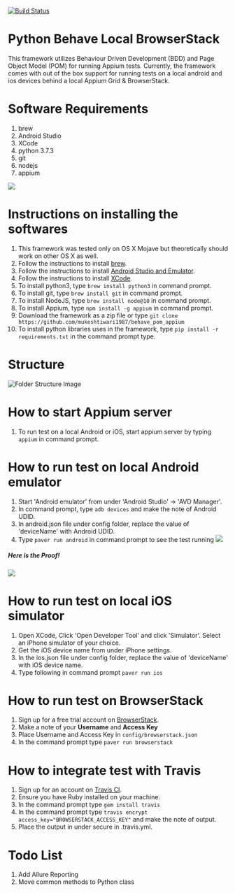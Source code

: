 [![Build Status](https://travis-ci.org/mukeshtiwari1987/behave_pom_appium.svg?branch=master)](https://travis-ci.org/mukeshtiwari1987/behave_pom_appium)
# Python Behave Local BrowserStack
This framework utilizes Behaviour Driven Development (BDD) and Page Object Model (POM) for running Appium tests.
Currently, the framework comes with out of the box support for running tests on a local android and ios devices behind a
local Appium Grid & BrowserStack.

# Software Requirements
1. brew <br>
2. Android Studio <br>
3. XCode <br>
4. python 3.7.3 <br>
5. git <br>
6. nodejs <br>
7. appium <br>

![](https://i.imgflip.com/34qjei.jpg)

# Instructions on installing the softwares
1. This framework was tested only on OS X Mojave but theoretically should work on other OS X as well.
2. Follow the instructions to install [brew](https://brew.sh/).
3. Follow the instructions to install [Android Studio and Emulator](https://hdorgeval.gitbooks.io/setup-your-mac-to-develop-nativescript-apps/content/install-android-studio-on-mac-os-x.html).
4. Follow the instructions to install [XCode](https://medium.com/@LondonAppBrewery/how-to-download-and-setup-xcode-10-for-ios-development-b63bed1865c).
5. To install python3, type ```brew install python3``` in command prompt.
6. To install git, type ```brew install git``` in command prompt.
7. To install NodeJS, type ```brew install node@10``` in command prompt.
8. To install Appium, type ```npm install -g appium``` in command prompt.
9. Download the framework as a zip file or type
```git clone https://github.com/mukeshtiwari1987/behave_pom_appium```
10. To install python libraries uses in the framework, type ```pip install -r requirements.txt``` in the command prompt type.

# Structure
![Folder Structure Image](https://i.ibb.co/4Kc1jYj/behave-bdd-copy.png)
 
# How to start Appium server
1. To run test on a local Android or iOS, start appium server by typing ```appium``` in command prompt. 

# How to run test on local Android emulator
1. Start 'Android emulator' from under 'Android Studio' -> 'AVD Manager'.
2. In command prompt, type ```adb devices``` and make the note of Android UDID.
3. In android.json file under config folder, replace the value of 'deviceName' with Android UDID.    
4. Type ```paver run android``` in command prompt to see the test running
![](https://memegenerator.net/img/instances/68740545/oh-really-show-me-the-proof.jpg)<br>
##### Here is the Proof!
![](images/android_proof.gif) 
# How to run test on local iOS simulator
1. Open XCode, Click 'Open Developer Tool' and click 'Simulator'. Select an iPhone simulator of your choice.
2. Get the iOS device name from under iPhone settings.
3. In the ios.json file under config folder, replace the value of 'deviceName' with iOS device name.    
4. Type following in command prompt
```paver run ios```

# How to run test on BrowserStack
1. Sign up for a free trial account on [BrowserStack](https://www.browserstack.com/).
2. Make a note of your __Username__ and __Access Key__
3. Place Username and Access Key in ```config/browserstack.json```
4. In the command prompt type
```paver run browserstack```

# How to integrate test with Travis
1. Sign up for an account on [Travis CI](https://travis-ci.org/).
2. Ensure you have Ruby installed on your machine.
3. In the command prompt type
```gem install travis```
4. In the command prompt type ```travis encrypt access_key="BROWSERSTACK_ACCESS_KEY"``` and make the note of output.
5. Place the output in under secure in .travis.yml.

# Todo List
1. Add Allure Reporting
2. Move common methods to Python class
